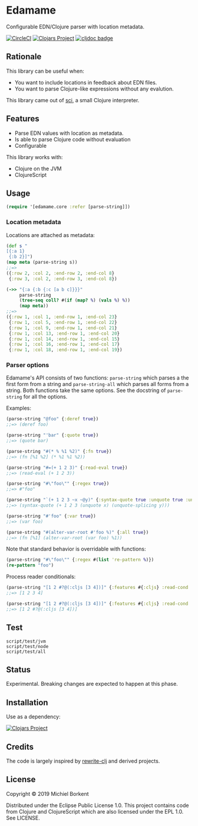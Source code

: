 # Edamame

Configurable EDN/Clojure parser with location metadata.

[![CircleCI](https://circleci.com/gh/borkdude/edamame/tree/master.svg?style=shield)](https://circleci.com/gh/borkdude/edamame/tree/master)
[![Clojars Project](https://img.shields.io/clojars/v/borkdude/edamame.svg)](https://clojars.org/borkdude/edamame)
[![cljdoc badge](https://cljdoc.org/badge/borkdude/edamame)](https://cljdoc.org/d/borkdude/edamame/CURRENT)

## Rationale

This library can be useful when:

- You want to include locations in feedback about EDN files.
- You want to parse Clojure-like expressions without any evalution.

This library came out of [sci](https://github.com/borkdude/sci), a small Clojure interpreter.

## Features

- Parse EDN values with location as metadata.
- Is able to parse Clojure code without evaluation
- Configurable

This library works with:

- Clojure on the JVM
- ClojureScript

## Usage

``` clojure
(require '[edamame.core :refer [parse-string]])
```

### Location metadata

Locations are attached as metadata:

``` clojure
(def s "
[{:a 1}
 {:b 2}]")
(map meta (parse-string s))
;;=>
({:row 2, :col 2, :end-row 2, :end-col 8}
 {:row 3, :col 2, :end-row 3, :end-col 8})

(->> "{:a {:b {:c [a b c]}}}"
     parse-string
     (tree-seq coll? #(if (map? %) (vals %) %))
     (map meta))
;;=>
({:row 1, :col 1, :end-row 1, :end-col 23}
 {:row 1, :col 5, :end-row 1, :end-col 22}
 {:row 1, :col 9, :end-row 1, :end-col 21}
 {:row 1, :col 13, :end-row 1, :end-col 20}
 {:row 1, :col 14, :end-row 1, :end-col 15}
 {:row 1, :col 16, :end-row 1, :end-col 17}
 {:row 1, :col 18, :end-row 1, :end-col 19})
```

### Parser options

Edamame's API consists of two functions: `parse-string` which parses a the first
form from a string and `parse-string-all` which parses all forms from a
string. Both functions take the same options. See the docstring of
`parse-string` for all the options.

Examples:

``` clojure
(parse-string "@foo" {:deref true})
;;=> (deref foo)

(parse-string "'bar" {:quote true})
;;=> (quote bar)

(parse-string "#(* % %1 %2)" {:fn true})
;;=> (fn [%1 %2] (* %1 %1 %2))

(parse-string "#=(+ 1 2 3)" {:read-eval true})
;;=> (read-eval (+ 1 2 3))

(parse-string "#\"foo\"" {:regex true})
;;=> #"foo"

(parse-string "`(+ 1 2 3 ~x ~@y)" {:syntax-quote true :unquote true :unquote-splicing true})
;;=> (syntax-quote (+ 1 2 3 (unquote x) (unquote-splicing y)))

(parse-string "#'foo" {:var true})
;;=> (var foo)

(parse-string "#(alter-var-root #'foo %)" {:all true})
;;=> (fn [%1] (alter-var-root (var foo) %1))
```

Note that standard behavior is overridable with functions:

``` clojure
(parse-string "#\"foo\"" {:regex #(list 're-pattern %)})
(re-pattern "foo")
```

Process reader conditionals:

``` clojure
(parse-string "[1 2 #?@(:cljs [3 4])]" {:features #{:cljs} :read-cond :allow})
;;=> [1 2 3 4]

(parse-string "[1 2 #?@(:cljs [3 4])]" {:features #{:cljs} :read-cond :preserve})
;;=> [1 2 #?@(:cljs [3 4])]
```

## Test

    script/test/jvm
    script/test/node
    script/test/all

## Status

Experimental. Breaking changes are expected to happen at this phase.

## Installation

Use as a dependency:

[![Clojars Project](https://img.shields.io/clojars/v/borkdude/edamame.svg)](https://clojars.org/borkdude/edamame)

## Credits

The code is largely inspired by
[rewrite-clj](https://github.com/xsc/rewrite-clj) and derived projects.

## License

Copyright © 2019 Michiel Borkent

Distributed under the Eclipse Public License 1.0. This project contains code
from Clojure and ClojureScript which are also licensed under the EPL 1.0. See
LICENSE.
